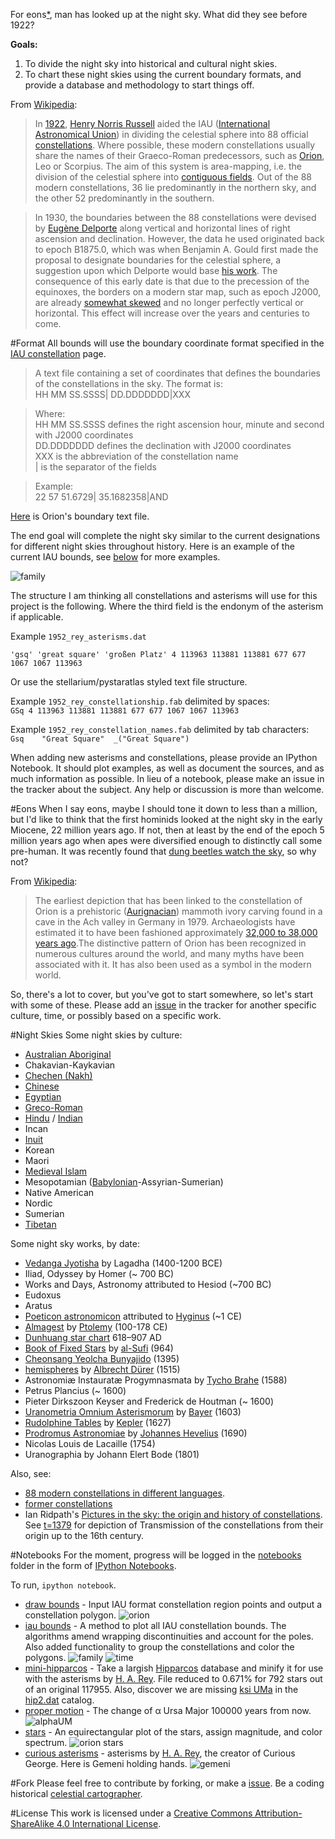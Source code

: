For eons[*](#eons), man has looked up at the night sky. What did they see before 1922?

**Goals:**

1. To divide the night sky into historical and cultural night skies.
2. To chart these night skies using the current boundary formats, and provide a database and methodology to start things off.

From [Wikipedia](https://en.wikipedia.org/wiki/Constellation#IAU_constellations):

> In [1922](http://articles.adsabs.harvard.edu/full/1922PA.....30..469R), [Henry Norris Russell](https://en.wikipedia.org/wiki/Henry_Norris_Russell) aided the IAU ([International Astronomical Union](https://en.wikipedia.org/wiki/International_Astronomical_Union)) in dividing the celestial sphere into 88 official [constellations](http://www.ianridpath.com/iaulist1.htm). Where possible, these modern constellations usually share the names of their Graeco-Roman predecessors, such as [Orion](https://en.wikipedia.org/wiki/Orion_%28constellation%29), Leo or Scorpius. The aim of this system is area-mapping, i.e. the division of the celestial sphere into [contiguous fields](http://www.iau.org/public/themes/constellations/). Out of the 88 modern constellations, 36 lie predominantly in the northern sky, and the other 52 predominantly in the southern.

> In 1930, the boundaries between the 88 constellations were devised by [Eugène Delporte](https://en.wikipedia.org/wiki/Eug%C3%A8ne_Joseph_Delporte) along vertical and horizontal lines of right ascension and declination. However, the data he used originated back to epoch B1875.0, which was when Benjamin A. Gould first made the proposal to designate boundaries for the celestial sphere, a suggestion upon which Delporte would base [his work](contribute). The consequence of this early date is that due to the precession of the equinoxes, the borders on a modern star map, such as epoch J2000, are already [somewhat skewed](http://cdsarc.u-strasbg.fr/ftp/cats/VI/49/constell.pdf) and no longer perfectly vertical or horizontal. This effect will increase over the years and centuries to come.

#Format
All bounds will use the boundary coordinate format specified in the [IAU constellation](http://www.iau.org/public/themes/constellations/) page.

>  A text file containing a set of coordinates that defines the boundaries of the constellations in the sky. The format is: <br>
HH MM SS.SSSS| DD.DDDDDDD|XXX

> Where: <br>
> HH MM SS.SSSS defines the right ascension hour, minute and second with J2000 coordinates <br>
> DD.DDDDDDD defines the declination with J2000 coordinates <br>
> XXX is the abbreviation of the constellation name <br>
> | is the separator of the fields

> Example: <br>
> 22 57 51.6729| 35.1682358|AND

[Here](http://www.iau.org/static/public/constellations/txt/ori.txt) is Orion's boundary text file.

The end goal will complete the night sky similar to the current designations for different night skies throughout history. Here is an example of the current IAU bounds, see [below](#notebooks) for more examples.

![family](notebooks/bounds_family.png 'iau constellation bounds by family')

The structure I am thinking all constellations and asterisms will use for this project is the following. Where the third field is the endonym of the asterism if applicable.

Example `1952_rey_asterisms.dat` <br>

`'gsq' 'great square' 'großen Platz' 4 113963 113881 113881 677 677 1067 1067 113963`

Or use the stellarium/pystaratlas styled text file structure.

Example `1952_rey_constellationship.fab` delimited by spaces: <br>
`GSq 4 113963 113881 113881 677 677 1067 1067 113963`

Example `1952_rey_constellation_names.fab` delimited by tab characters: <br>
`Gsq	"Great Square"	_("Great Square")`

When adding new asterisms and constellations, please provide an IPython Notebook. It should plot examples, as well as document the sources, and as much information as possible. In lieu of a notebook, please make an issue in the tracker about the subject. Any help or discussion is more than welcome.

#Eons
When I say eons, maybe I should tone it down to less than a million, but I'd like to think that the first hominids looked at the night sky in the early Miocene, 22 million years ago. If not, then at least by the end of the epoch 5 million years ago when apes were diversified enough to distinctly call some pre-human. It was recently found that [dung beetles watch the sky](http://www.sciencedirect.com/science/article/pii/S0960982212015072), so why not?

From [Wikipedia](https://en.wikipedia.org/wiki/Orion_%28constellation%29#History_and_mythology):

> The earliest depiction that has been linked to the constellation of Orion is a prehistoric ([Aurignacian](https://en.wikipedia.org/wiki/Aurignacian)) mammoth ivory carving found in a cave in the Ach valley in Germany in 1979. Archaeologists have estimated it to have been fashioned approximately [32,000 to 38,000 years ago](http://www.academia.edu/2548806/The_anthropoid_in_the_sky_Does_a_32_000_years_old_ivory_plate_show_the_constellation_Orion_combined_with_a_pregnancy_calendar).The distinctive pattern of Orion has been recognized in numerous cultures around the world, and many myths have been associated with it. It has also been used as a symbol in the modern world.

So, there's a lot to cover, but you've got to start somewhere, so let's start with some of these. Please add an [issue](https://github.com/digitalvapor/asterisms/issues) in the tracker for another specific culture, time, or possibly based on a specific work.

#Night Skies
Some night skies by culture:

* [Australian Aboriginal](https://en.wikipedia.org/wiki/Australian_Aboriginal_astronomy)
* Chakavian-Kaykavian
* [Chechen (Nakh)](https://en.wikipedia.org/wiki/Nakh_peoples#Cosmology_and_creation)
* [Chinese](https://en.wikipedia.org/wiki/Chinese_constellations)
* [Egyptian](https://en.wikipedia.org/wiki/Egyptian_astronomy)
* [Greco-Roman](https://en.wikipedia.org/wiki/Ancient_Greek_astronomy)
* [Hindu](https://en.wikipedia.org/wiki/Hindu_astrology) / [Indian](https://en.wikipedia.org/wiki/Indian_astronomy)
* Incan
* [Inuit](https://en.wikipedia.org/wiki/Inuit_astronomy)
* Korean
* Maori
* [Medieval Islam](https://en.wikipedia.org/wiki/Astronomy_in_medieval_Islam)
* Mesopotamian ([Babylonian](https://en.wikipedia.org/wiki/Babylonian_star_catalogues)-Assyrian-Sumerian)
* Native American
* Nordic
* Sumerian
* [Tibetan](https://en.wikipedia.org/wiki/Tibetan_astronomy)

Some night sky works, by date:

* [Vedanga Jyotisha](https://en.wikipedia.org/wiki/Vedanga_Jyotisha) by Lagadha (1400-1200 BCE)
* Iliad, Odyssey by Homer (~ 700 BC)
* Works and Days, Astronomy attributed to Hesiod (~700 BC)
* Eudoxus
* Aratus
* [Poeticon astronomicon](https://en.wikipedia.org/wiki/Poeticon_astronomicon)  attributed to [Hyginus](https://en.wikipedia.org/wiki/Hyginus) (~1 CE)
* [Almagest](https://en.wikipedia.org/wiki/Almagest) by [Ptolemy](https://en.wikipedia.org/wiki/Ptolemy) (100-178 CE)
* [Dunhuang star chart](https://en.wikipedia.org/wiki/Dunhuang_Star_Chart) 618–907 AD
* [Book of Fixed Stars](https://en.wikipedia.org/wiki/Book_of_Fixed_Stars) by [al-Sufi](https://en.wikipedia.org/wiki/Abd_al-Rahman_al-Sufi) (964)
* [Cheonsang Yeolcha Bunyajido](https://en.wikipedia.org/wiki/Cheonsang_Yeolcha_Bunyajido) (1395)
* [hemispheres](http://www.ianridpath.com/startales/durer.htm) by [Albrecht Dürer](https://en.wikipedia.org/wiki/Albrecht_D%C3%BCrer) (1515)
* Astronomiæ Instauratæ Progymnasmata by [Tycho Brahe](https://en.wikipedia.org/wiki/Tycho_Brahe) (1588)
* Petrus Plancius (~ 1600)
* Pieter Dirkszoon Keyser and Frederick de Houtman (~ 1600)
* [Uranometria Omnium Asterismorum](https://en.wikipedia.org/wiki/Uranometria) by [Bayer](https://en.wikipedia.org/wiki/Johann_Bayer) (1603)
* [Rudolphine Tables](https://en.wikipedia.org/wiki/Rudolphine_Tables) by [Kepler](https://en.wikipedia.org/wiki/Johannes_Kepler) (1627)
* [Prodromus Astronomiae](https://en.wikipedia.org/wiki/Prodromus_Astronomiae) by [Johannes Hevelius](https://en.wikipedia.org/wiki/Johannes_Hevelius) (1690)
* Nicolas Louis de Lacaille (1754)
* Uranographia by Johann Elert Bode (1801)

Also, see:

* [88 modern constellations in different languages](https://en.wikipedia.org/wiki/88_modern_constellations_in_different_languages).
* [former constellations](https://en.wikipedia.org/wiki/Former_constellations)
* Ian Ridpath's [Pictures in the sky: the origin and history of constellations](https://www.youtube.com/watch?v=nZm-QaKqS-Y). See [t=1379](https://www.youtube.com/watch?v=nZm-QaKqS-Y#t=1379) for depiction of Transmission of the constellations from their origin up to the 16th century.

#Notebooks
For the moment, progress will be logged in the [notebooks](https://github.com/digitalvapor/asterisms/tree/master/notebooks) folder in the form of [IPython Notebooks](https://github.com/ipython/ipython).

To run, `ipython notebook`.

* [draw bounds](https://github.com/digitalvapor/asterisms/blob/master/notebooks/draw-bounds.ipynb) - Input IAU format constellation region points and output a constellation polygon. ![orion](notebooks/orion.png 'orion constellation')
* [iau bounds](https://github.com/digitalvapor/asterisms/blob/master/notebooks/iau-bounds.ipynb) -  A method to plot all IAU constellation bounds. The algorithms amend wrapping discontinuities and account for the poles. Also added functionality to group the constellations and color the polygons. ![family](notebooks/bounds_family.png 'iau constellation bounds by family') ![time](notebooks/bounds_time.png 'iau constellation bounds by time')
* [mini-hipparcos](https://github.com/digitalvapor/asterisms/blob/master/notebooks/mini-hipparcos.ipynb) - Take a largish [Hipparcos](https://en.wikipedia.org/wiki/Hipparcos) database and minify it for use with the asterisms by [H. A. Rey](https://en.wikipedia.org/wiki/H._A._Rey). File reduced to 0.671% for 792 stars out of an original 117955. Also, discover we are missing [ksi UMa](https://en.wikipedia.org/wiki/Xi_Ursae_Majoris) in the [hip2.dat](https://pystaratlas.googlecode.com/files/hip2.dat) catalog.
* [proper motion](https://github.com/digitalvapor/asterisms/blob/master/notebooks/proper-motion.ipynb) - The change of α Ursa Major 100000 years from now. ![alphaUM](notebooks/alphaUM.png 'alpha ursa major')
* [stars](https://github.com/digitalvapor/asterisms/blob/master/notebooks/stars.ipynb) - An equirectangular plot of the stars, assign magnitude, and color spectrum. ![orion stars](notebooks/stars.png 'orion constellation')
* [curious asterisms](https://github.com/digitalvapor/asterisms/blob/master/notebooks/curious-asterisms.ipynb) - asterisms by [H. A. Rey](https://en.wikipedia.org/wiki/H._A._Rey), the creator of Curious George. Here is Gemeni holding hands. ![gemeni](notebooks/gemeni.png 'gemeni holding hands')

#Fork
Please feel free to contribute by forking, or make a [issue](https://github.com/digitalvapor/asterisms/issues). Be a coding historical [celestial cartographer](https://en.wikipedia.org/wiki/Celestial_cartography).

#License
This work is licensed under a [Creative Commons Attribution-ShareAlike 4.0 International License](http://creativecommons.org/licenses/by-sa/4.0/).
